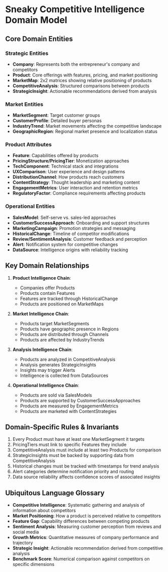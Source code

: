 # Sneaky Competitive Intelligence Domain Model

## Core Domain Entities

### Strategic Entities

- **Company**: Represents both the entrepreneur's company and competitors
- **Product**: Core offerings with features, pricing, and market positioning
- **MarketMap**: 2x2 matrices showing relative positioning of products
- **CompetitiveAnalysis**: Structured comparisons between products
- **StrategicInsight**: Actionable recommendations derived from analysis

### Market Entities

- **MarketSegment**: Target customer groups
- **CustomerProfile**: Detailed buyer personas
- **IndustryTrend**: Market movements affecting the competitive landscape
- **GeographicRegion**: Regional market presence and localization status

### Product Attributes

- **Feature**: Capabilities offered by products
- **PricingStructure/PricingTier**: Monetization approaches
- **TechComponent**: Technical stack and integrations
- **UXComparison**: User experience and design patterns
- **DistributionChannel**: How products reach customers
- **ContentStrategy**: Thought leadership and marketing content
- **EngagementMetrics**: User interaction and retention metrics
- **RegulatoryFactor**: Compliance requirements affecting products

### Operational Entities

- **SalesModel**: Self-serve vs. sales-led approaches
- **CustomerSuccessApproach**: Onboarding and support structures
- **MarketingCampaign**: Promotion strategies and messaging
- **HistoricalChange**: Timeline of competitor modifications
- **Review/SentimentAnalysis**: Customer feedback and perception
- **Alert**: Notification system for competitive changes
- **DataSource**: Intelligence origins with reliability tracking

## Key Domain Relationships

1. **Product Intelligence Chain**:

   - Companies offer Products
   - Products contain Features
   - Features are tracked through HistoricalChange
   - Products are positioned on MarketMaps

2. **Market Intelligence Chain**:

   - Products target MarketSegments
   - Products have geographic presence in Regions
   - Products are distributed through Channels
   - Products are affected by IndustryTrends

3. **Analysis Intelligence Chain**:

   - Products are analyzed in CompetitiveAnalysis
   - Analysis generates StrategicInsights
   - Insights may trigger Alerts
   - Intelligence is collected from DataSources

4. **Operational Intelligence Chain**:
   - Products are sold via SalesModels
   - Products are supported by CustomerSuccessApproaches
   - Products are measured by EngagementMetrics
   - Products are marketed with ContentStrategies

## Domain-Specific Rules & Invariants

1. Every Product must have at least one MarketSegment it targets
2. PricingTiers must link to specific Features they include
3. CompetitiveAnalysis must include at least two Products for comparison
4. StrategicInsights must be backed by supporting data from CompetitiveAnalysis
5. Historical changes must be tracked with timestamps for trend analysis
6. Alert categories determine notification priority and routing
7. Data source reliability affects confidence scores of associated insights

## Ubiquitous Language Glossary

- **Competitive Intelligence**: Systematic gathering and analysis of information about competitors
- **Market Positioning**: How a product is perceived relative to competitors
- **Feature Gap**: Capability differences between competing products
- **Sentiment Analysis**: Measuring customer perception from reviews and social media
- **Growth Metrics**: Quantitative measures of company performance and trajectory
- **Strategic Insight**: Actionable recommendation derived from competitive analysis
- **Benchmark Score**: Numerical comparison against competitors on specific dimensions
